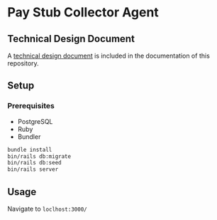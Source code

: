 # Pay Stub Collector Agent

## Technical Design Document

A [technical design document](docs/design_document.md) is included in the documentation of this repository.

## Setup

### Prerequisites

- PostgreSQL
- Ruby
- Bundler

```sh
bundle install
bin/rails db:migrate
bin/rails db:seed
bin/rails server
```

## Usage

Navigate to `loclhost:3000/`
